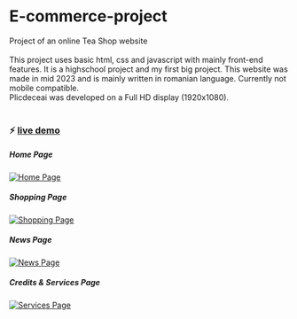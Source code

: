 # E-commerce-project

Project of an online Tea Shop website<br />
<br />
This project uses basic html, css and javascript with mainly front-end features. It is a highschool project and my first big project. This website was made in mid 2023 and is mainly written in romanian language. Currently not mobile compatible. <br />
Plicdeceai was developed on a Full HD display (1920x1080). <br />
<br />
### ⚡ [live demo](https://fabian-ci.github.io/E-commerce-project/index.html)

##### Home Page
[![Home Page](https://imgur.com/wfLE4vE)](https://fabian-ci.github.io/E-commerce-project/index.html)

##### Shopping Page
[![Shopping Page](https://imgur.com/dv9wRwj)](https://fabian-ci.github.io/E-commerce-project/shopping-index.html)

##### News Page
[![News Page](https://imgur.com/KWiFDXR)](https://fabian-ci.github.io/E-commerce-project/noutati-index.html)

##### Credits & Services Page
[![Services Page](https://imgur.com/p1mgGAk)](https://fabian-ci.github.io/E-commerce-project/servicii-index.html)
